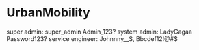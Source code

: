 # UrbanMobility

super admin: super_admin Admin_123?
system admin: LadyGagaa Password123?
service engineer: Johnnny__S, Bbcdef12!@#$
